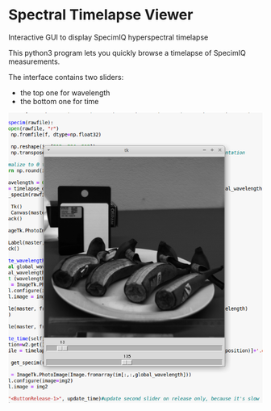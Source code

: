 # Spectral Timelapse Viewer
Interactive GUI to display SpecimIQ hyperspectral timelapse

This python3 program lets you quickly browse a timelapse of SpecimIQ measurements. 

The interface contains two sliders: 
* the top one for wavelength
* the bottom one for time

![screenshot](https://github.com/mrmartin/spectral_timelapse_viewer/raw/master/Screenshot_2019-09-18_19-29-48.png "Banana Experiment Screenshot")
